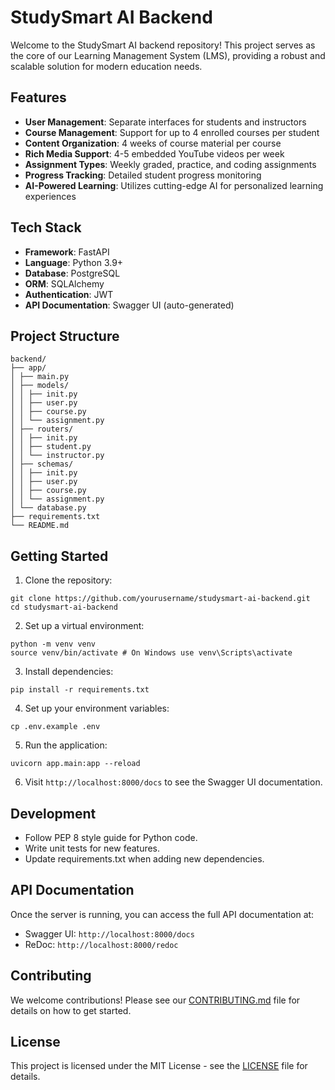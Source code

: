# StudySmart AI Backend

Welcome to the StudySmart AI backend repository! This project serves as the core of our Learning Management System (LMS), providing a robust and scalable solution for modern education needs.

## Features

- **User Management**: Separate interfaces for students and instructors
- **Course Management**: Support for up to 4 enrolled courses per student
- **Content Organization**: 4 weeks of course material per course
- **Rich Media Support**: 4-5 embedded YouTube videos per week
- **Assignment Types**: Weekly graded, practice, and coding assignments
- **Progress Tracking**: Detailed student progress monitoring
- **AI-Powered Learning**: Utilizes cutting-edge AI for personalized learning experiences

## Tech Stack

- **Framework**: FastAPI
- **Language**: Python 3.9+
- **Database**: PostgreSQL
- **ORM**: SQLAlchemy
- **Authentication**: JWT
- **API Documentation**: Swagger UI (auto-generated)

## Project Structure

```
backend/
├── app/
│ ├── main.py
│ ├── models/
│ │ ├── init.py
│ │ ├── user.py
│ │ ├── course.py
│ │ └── assignment.py
│ ├── routers/
│ │ ├── init.py
│ │ ├── student.py
│ │ └── instructor.py
│ ├── schemas/
│ │ ├── init.py
│ │ ├── user.py
│ │ ├── course.py
│ │ └── assignment.py
│ └── database.py
├── requirements.txt
└── README.md
```

## Getting Started

1. Clone the repository:
```commandline
git clone https://github.com/yourusername/studysmart-ai-backend.git
cd studysmart-ai-backend
```
2. Set up a virtual environment:
```commandline
python -m venv venv
source venv/bin/activate # On Windows use venv\Scripts\activate
```
3. Install dependencies:
```commandline
pip install -r requirements.txt
```
4. Set up your environment variables:
```commandline
cp .env.example .env
```
5. Run the application:
```commandline
uvicorn app.main:app --reload
```
6. Visit `http://localhost:8000/docs` to see the Swagger UI documentation.

## Development

- Follow PEP 8 style guide for Python code.
- Write unit tests for new features.
- Update requirements.txt when adding new dependencies.

## API Documentation

Once the server is running, you can access the full API documentation at:

- Swagger UI: `http://localhost:8000/docs`
- ReDoc: `http://localhost:8000/redoc`

## Contributing

We welcome contributions! Please see our [CONTRIBUTING.md](CONTRIBUTING.md) file for details on how to get started.

## License

This project is licensed under the MIT License - see the [LICENSE](LICENSE) file for details.

